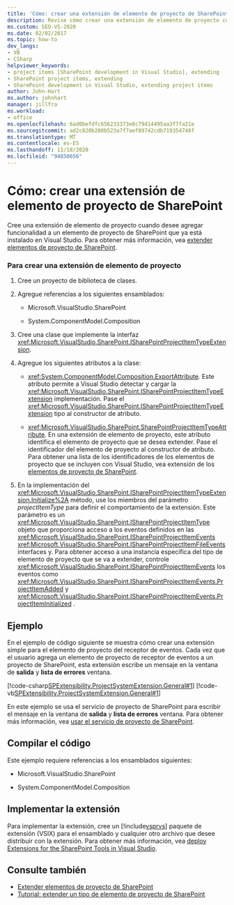 ```yaml
---
title: 'Cómo: crear una extensión de elemento de proyecto de SharePoint | Microsoft Docs'
description: Revise cómo crear una extensión de elemento de proyecto cuando desee agregar funcionalidad a un elemento de proyecto de SharePoint que ya está instalado en Visual Studio.
ms.custom: SEO-VS-2020
ms.date: 02/02/2017
ms.topic: how-to
dev_langs:
- VB
- CSharp
helpviewer_keywords:
- project items [SharePoint development in Visual Studio], extending
- SharePoint project items, extending
- SharePoint development in Visual Studio, extending project items
author: John-Hart
ms.author: johnhart
manager: jillfra
ms.workload:
- office
ms.openlocfilehash: 6ad0befdfc656233373e8c79d14495aa3f7fa21e
ms.sourcegitcommit: ad2c820b280b523a7f7aef89742cdb719354748f
ms.translationtype: MT
ms.contentlocale: es-ES
ms.lasthandoff: 11/18/2020
ms.locfileid: "94850656"
---
```

# <a name="how-to-create-a-sharepoint-project-item-extension"></a>Cómo: crear una extensión de elemento de proyecto de SharePoint
  Cree una extensión de elemento de proyecto cuando desee agregar funcionalidad a un elemento de proyecto de SharePoint que ya está instalado en Visual Studio. Para obtener más información, vea [extender elementos de proyecto de SharePoint](../sharepoint/extending-sharepoint-project-items.md).

### <a name="to-create-a-project-item-extension"></a>Para crear una extensión de elemento de proyecto

1. Cree un proyecto de biblioteca de clases.

2. Agregue referencias a los siguientes ensamblados:

    - Microsoft.VisualStudio.SharePoint

    - System.ComponentModel.Composition

3. Cree una clase que implemente la interfaz <xref:Microsoft.VisualStudio.SharePoint.ISharePointProjectItemTypeExtension>.

4. Agregue los siguientes atributos a la clase:

    - <xref:System.ComponentModel.Composition.ExportAttribute>. Este atributo permite a Visual Studio detectar y cargar la <xref:Microsoft.VisualStudio.SharePoint.ISharePointProjectItemTypeExtension> implementación. Pase el <xref:Microsoft.VisualStudio.SharePoint.ISharePointProjectItemTypeExtension> tipo al constructor de atributo.

    - <xref:Microsoft.VisualStudio.SharePoint.SharePointProjectItemTypeAttribute>. En una extensión de elemento de proyecto, este atributo identifica el elemento de proyecto que se desea extender. Pase el identificador del elemento de proyecto al constructor de atributo. Para obtener una lista de los identificadores de los elementos de proyecto que se incluyen con Visual Studio, vea extensión de los [elementos de proyecto de SharePoint](../sharepoint/extending-sharepoint-project-items.md).

5. En la implementación del <xref:Microsoft.VisualStudio.SharePoint.ISharePointProjectItemTypeExtension.Initialize%2A> método, use los miembros del parámetro *projectItemType* para definir el comportamiento de la extensión. Este parámetro es un <xref:Microsoft.VisualStudio.SharePoint.ISharePointProjectItemType> objeto que proporciona acceso a los eventos definidos en las <xref:Microsoft.VisualStudio.SharePoint.ISharePointProjectItemEvents> <xref:Microsoft.VisualStudio.SharePoint.ISharePointProjectItemFileEvents> interfaces y. Para obtener acceso a una instancia específica del tipo de elemento de proyecto que se va a extender, controle <xref:Microsoft.VisualStudio.SharePoint.ISharePointProjectItemEvents> los eventos como <xref:Microsoft.VisualStudio.SharePoint.ISharePointProjectItemEvents.ProjectItemAdded> y <xref:Microsoft.VisualStudio.SharePoint.ISharePointProjectItemEvents.ProjectItemInitialized> .

## <a name="example"></a>Ejemplo
 En el ejemplo de código siguiente se muestra cómo crear una extensión simple para el elemento de proyecto del receptor de eventos. Cada vez que el usuario agrega un elemento de proyecto de receptor de eventos a un proyecto de SharePoint, esta extensión escribe un mensaje en la ventana de **salida** y **lista de errores** ventana.

 [!code-csharp[SPExtensibility.ProjectSystemExtension.General#1](../sharepoint/codesnippet/CSharp/projectsystemexamples/extension/projectitemextension.cs#1)]
 [!code-vb[SPExtensibility.ProjectSystemExtension.General#1](../sharepoint/codesnippet/VisualBasic/projectsystemexamples/extension/projectitemextension.vb#1)]

 En este ejemplo se usa el servicio de proyecto de SharePoint para escribir el mensaje en la ventana de **salida** y **lista de errores** ventana. Para obtener más información, vea [usar el servicio de proyecto de SharePoint](../sharepoint/using-the-sharepoint-project-service.md).

## <a name="compile-the-code"></a>Compilar el código
 Este ejemplo requiere referencias a los ensamblados siguientes:

- Microsoft.VisualStudio.SharePoint

- System.ComponentModel.Composition

## <a name="deploy-the-extension"></a>Implementar la extensión
 Para implementar la extensión, cree un [!include[vsprvs](../sharepoint/includes/vsprvs-md.md)] paquete de extensión (VSIX) para el ensamblado y cualquier otro archivo que desee distribuir con la extensión. Para obtener más información, vea [deploy Extensions for the SharePoint Tools in Visual Studio](../sharepoint/deploying-extensions-for-the-sharepoint-tools-in-visual-studio.md).

## <a name="see-also"></a>Consulte también
- [Extender elementos de proyecto de SharePoint](../sharepoint/extending-sharepoint-project-items.md)
- [Tutorial: extender un tipo de elemento de proyecto de SharePoint](../sharepoint/walkthrough-extending-a-sharepoint-project-item-type.md)

